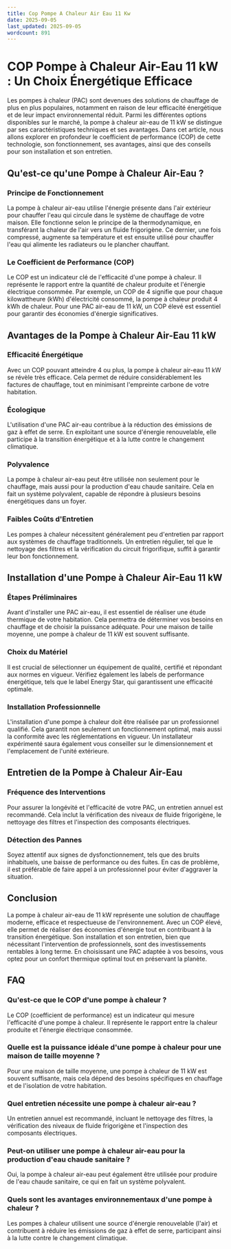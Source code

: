 ```yaml
---
title: Cop Pompe A Chaleur Air Eau 11 Kw
date: 2025-09-05
last_updated: 2025-09-05
wordcount: 891
---
```


# COP Pompe à Chaleur Air-Eau 11 kW : Un Choix Énergétique Efficace

Les pompes à chaleur (PAC) sont devenues des solutions de chauffage de plus en plus populaires, notamment en raison de leur efficacité énergétique et de leur impact environnemental réduit. Parmi les différentes options disponibles sur le marché, la pompe à chaleur air-eau de 11 kW se distingue par ses caractéristiques techniques et ses avantages. Dans cet article, nous allons explorer en profondeur le coefficient de performance (COP) de cette technologie, son fonctionnement, ses avantages, ainsi que des conseils pour son installation et son entretien.

## Qu'est-ce qu'une Pompe à Chaleur Air-Eau ?

### Principe de Fonctionnement

La pompe à chaleur air-eau utilise l'énergie présente dans l'air extérieur pour chauffer l'eau qui circule dans le système de chauffage de votre maison. Elle fonctionne selon le principe de la thermodynamique, en transférant la chaleur de l'air vers un fluide frigorigène. Ce dernier, une fois compressé, augmente sa température et est ensuite utilisé pour chauffer l'eau qui alimente les radiateurs ou le plancher chauffant.

### Le Coefficient de Performance (COP)

Le COP est un indicateur clé de l'efficacité d'une pompe à chaleur. Il représente le rapport entre la quantité de chaleur produite et l'énergie électrique consommée. Par exemple, un COP de 4 signifie que pour chaque kilowattheure (kWh) d'électricité consommé, la pompe à chaleur produit 4 kWh de chaleur. Pour une PAC air-eau de 11 kW, un COP élevé est essentiel pour garantir des économies d'énergie significatives.

## Avantages de la Pompe à Chaleur Air-Eau 11 kW

### Efficacité Énergétique

Avec un COP pouvant atteindre 4 ou plus, la pompe à chaleur air-eau 11 kW se révèle très efficace. Cela permet de réduire considérablement les factures de chauffage, tout en minimisant l'empreinte carbone de votre habitation.

### Écologique

L'utilisation d'une PAC air-eau contribue à la réduction des émissions de gaz à effet de serre. En exploitant une source d'énergie renouvelable, elle participe à la transition énergétique et à la lutte contre le changement climatique.

### Polyvalence

La pompe à chaleur air-eau peut être utilisée non seulement pour le chauffage, mais aussi pour la production d'eau chaude sanitaire. Cela en fait un système polyvalent, capable de répondre à plusieurs besoins énergétiques dans un foyer.

### Faibles Coûts d'Entretien

Les pompes à chaleur nécessitent généralement peu d'entretien par rapport aux systèmes de chauffage traditionnels. Un entretien régulier, tel que le nettoyage des filtres et la vérification du circuit frigorifique, suffit à garantir leur bon fonctionnement.

## Installation d'une Pompe à Chaleur Air-Eau 11 kW

### Étapes Préliminaires

Avant d'installer une PAC air-eau, il est essentiel de réaliser une étude thermique de votre habitation. Cela permettra de déterminer vos besoins en chauffage et de choisir la puissance adéquate. Pour une maison de taille moyenne, une pompe à chaleur de 11 kW est souvent suffisante.

### Choix du Matériel

Il est crucial de sélectionner un équipement de qualité, certifié et répondant aux normes en vigueur. Vérifiez également les labels de performance énergétique, tels que le label Energy Star, qui garantissent une efficacité optimale.

### Installation Professionnelle

L'installation d'une pompe à chaleur doit être réalisée par un professionnel qualifié. Cela garantit non seulement un fonctionnement optimal, mais aussi la conformité avec les réglementations en vigueur. Un installateur expérimenté saura également vous conseiller sur le dimensionnement et l'emplacement de l'unité extérieure.

## Entretien de la Pompe à Chaleur Air-Eau

### Fréquence des Interventions

Pour assurer la longévité et l'efficacité de votre PAC, un entretien annuel est recommandé. Cela inclut la vérification des niveaux de fluide frigorigène, le nettoyage des filtres et l'inspection des composants électriques.

### Détection des Pannes

Soyez attentif aux signes de dysfonctionnement, tels que des bruits inhabituels, une baisse de performance ou des fuites. En cas de problème, il est préférable de faire appel à un professionnel pour éviter d'aggraver la situation.

## Conclusion

La pompe à chaleur air-eau de 11 kW représente une solution de chauffage moderne, efficace et respectueuse de l'environnement. Avec un COP élevé, elle permet de réaliser des économies d'énergie tout en contribuant à la transition énergétique. Son installation et son entretien, bien que nécessitant l'intervention de professionnels, sont des investissements rentables à long terme. En choisissant une PAC adaptée à vos besoins, vous optez pour un confort thermique optimal tout en préservant la planète.

## FAQ

### Qu'est-ce que le COP d'une pompe à chaleur ?

Le COP (coefficient de performance) est un indicateur qui mesure l'efficacité d'une pompe à chaleur. Il représente le rapport entre la chaleur produite et l'énergie électrique consommée.

### Quelle est la puissance idéale d'une pompe à chaleur pour une maison de taille moyenne ?

Pour une maison de taille moyenne, une pompe à chaleur de 11 kW est souvent suffisante, mais cela dépend des besoins spécifiques en chauffage et de l'isolation de votre habitation.

### Quel entretien nécessite une pompe à chaleur air-eau ?

Un entretien annuel est recommandé, incluant le nettoyage des filtres, la vérification des niveaux de fluide frigorigène et l'inspection des composants électriques.

### Peut-on utiliser une pompe à chaleur air-eau pour la production d'eau chaude sanitaire ?

Oui, la pompe à chaleur air-eau peut également être utilisée pour produire de l'eau chaude sanitaire, ce qui en fait un système polyvalent.

### Quels sont les avantages environnementaux d'une pompe à chaleur ?

Les pompes à chaleur utilisent une source d'énergie renouvelable (l'air) et contribuent à réduire les émissions de gaz à effet de serre, participant ainsi à la lutte contre le changement climatique.
